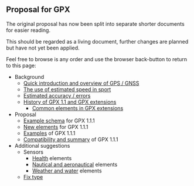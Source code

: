 ## Proposal for GPX

The original proposal has now been split into separate shorter documents for easier reading.

This should be regarded as a living document, further changes are planned but have not yet been applied.

Feel free to browse is any order and use the browser back-button to return to this page:

- Background
  - [Quick introduction and overview of GPS / GNSS](intro.md)
  - [The use of estimated speed in sport](speed.md)
  - [Estimated accuracy / errors](estimates.md)
  - [History of GPX 1.1 and GPX extensions](history.md)
    - [Common elements in GPX extensions](../extensions.md)
- Proposal
  - [Example schema](enhancements.md) for GPX 1.1.1
  - [New elements](elements.md) for GPX 1.1.1
  - [Examples](examples.md) of GPX 1.1.1
  - [Compatibility and summary](summary.md) of GPX 1.1.1
- Additional suggestions
  - Sensors
    - [Health](health.md) elements
    - [Nautical and aeronautical](nautical.md) elements
    - [Weather and water](weather.md) elements
  - [Fix type](fix-type.md)
